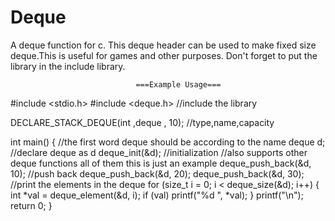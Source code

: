 # Deque
A deque function for c. This deque header can be used to make fixed size deque.This is useful for games and other purposes. Don't forget to put the library in the include library. 

                                ===Example Usage===

#include <stdio.h>
#include <deque.h> //include the library

DECLARE_STACK_DEQUE(int ,deque , 10);  //type,name,capacity

int main() {
//the first word deque should be according to the name
deque d; //declare deque as d
deque_init(&d); //initialization
//also supports other deque functions all of them this is just an example
deque_push_back(&d, 10); //push back
deque_push_back(&d, 20);
deque_push_back(&d, 30);
//print the elements in the deque
for (size_t i = 0; i < deque_size(&d); i++) {
    int *val = deque_element(&d, i);
    if (val) printf("%d ", *val);
}
printf("\n");
   return 0;
}
